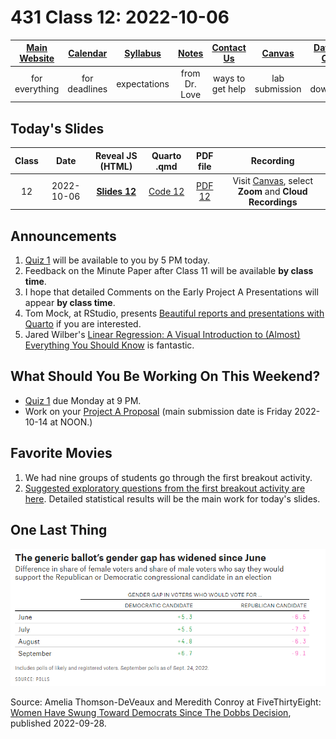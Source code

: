 # 431 Class 12: 2022-10-06

[Main Website](https://thomaselove.github.io/431-2022/) | [Calendar](https://thomaselove.github.io/431-2022/calendar.html) | [Syllabus](https://thomaselove.github.io/431-syllabus-2022/) | [Notes](https://thomaselove.github.io/431-notes/) | [Contact Us](https://thomaselove.github.io/431-2022/contact.html) | [Canvas](https://canvas.case.edu) | [Data and Code](https://github.com/THOMASELOVE/431-data)
:-----------: | :--------------: | :----------: | :---------: | :-------------: | :-----------: | :------------:
for everything | for deadlines | expectations | from Dr. Love | ways to get help | lab submission | for downloads

## Today's Slides

Class | Date | Reveal JS (HTML) | Quarto .qmd | PDF file | Recording
:---: | :--------: | :------: | :------: | :--------: | :-------------:
12 | 2022-10-06 | **[Slides 12](https://thomaselove.github.io/431-slides-2022/class12.html)** | [Code 12](https://thomaselove.github.io/431-slides-2022/class12.qmd) | [PDF 12](431%20Class%2012.pdf) | Visit [Canvas](https://canvas.case.edu/), select **Zoom** and **Cloud Recordings**

## Announcements

1. [Quiz 1](https://github.com/THOMASELOVE/431-quizzes-2022/tree/main/quiz1) will be available to you by 5 PM today.
2. Feedback on the Minute Paper after Class 11 will be available **by class time**.
3. I hope that detailed Comments on the Early Project A Presentations will appear **by class time**.
4. Tom Mock, at RStudio, presents [Beautiful reports and presentations with Quarto](https://www.youtube.com/watch?v=hbf7Ai3jnxY) if you are interested.
5. Jared Wilber's [Linear Regression: A Visual Introduction to (Almost) Everything You Should Know](https://mlu-explain.github.io/linear-regression/) is fantastic.

## What Should You Be Working On This Weekend?

- [Quiz 1](https://github.com/THOMASELOVE/431-quizzes-2022/tree/main/quiz1) due Monday at 9 PM.
- Work on your [Project A Proposal](https://thomaselove.github.io/431-projectA-2022/proposal.html) (main submission date is Friday 2022-10-14 at NOON.)

## Favorite Movies

1. We had nine groups of students go through the first breakout activity. 
2. [Suggested exploratory questions from the first breakout activity are here](https://github.com/THOMASELOVE/431-classes-2022/blob/main/movies/breakout1_results.md). Detailed statistical results will be the main work for today's slides.

## One Last Thing

![](gender_gap.png)

Source: Amelia Thomson-DeVeaux and Meredith Conroy at FiveThirtyEight: [Women Have Swung Toward Democrats Since The Dobbs Decision](https://fivethirtyeight.com/features/women-have-swung-toward-democrats-since-the-dobbs-decision/), published 2022-09-28.
